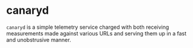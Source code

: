 canaryd
=======

`canaryd` is a simple telemetry service charged with both receiving measurements made against various URLs and serving them up in a fast and unobstrusive manner.


